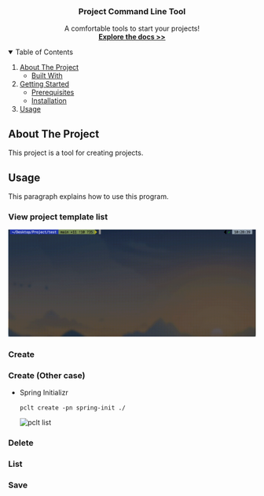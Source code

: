 <br />

<p align="center">
  <h3 align="center">
    Project Command Line Tool
</h3>
    <p align="center">
      A comfortable tools to start your projects!
      <br />
      <a href=""><strong>Explore the docs >></strong></a>
    </p>

</h3>
</p>

<details open="open">
  <summary>Table of Contents</summary>
  <ol>
    <li>
      <a href="#about-the-project">About The Project</a>
      <ul>
        <li><a href="#built-with">Built With</a></li>
      </ul>
    </li>
    <li>
      <a href="#getting-started">Getting Started</a>
      <ul>
        <li><a href="#prerequisites">Prerequisites</a></li>
        <li><a href="#installation">Installation</a></li>
      </ul>
    </li>
    <li><a href="#usage">Usage</a></li>
  </ol>
</details>



<!-- ABOUT THE PROJECT -->

## About The Project

This project is a tool for creating projects.



## Usage

This paragraph explains how to use this program.

### View project template list

<img width="800" alt="pclt list" src="images/pclt-list.gif">

### Create

### Create (Other case)

* Spring Initializr

  ```shell
  pclt create -pn spring-init ./
  ```

  

  <img width="800" alt="pclt list" src="images/pclt-spring-initializr.gif">

### Delete

### List

### Save
